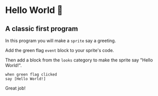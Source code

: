 # Hello World 👋

## A classic first program

In this program you will make a `sprite` say a greeting.

Add the green flag `event` block to your sprite's code.

Then add a block from the `looks` category to make the sprite say "Hello World!".

```scratchblocks[*]
when green flag clicked
say [Hello World!]
```

Great job!
